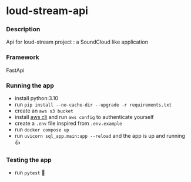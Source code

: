 # loud-stream-api
### Description
Api for loud-stream project : a SoundCloud like application

### Framework
FastApi

### Running the app
- install python:3.10
- run `pip install --no-cache-dir --upgrade -r requirements.txt`
- create an `aws s3 bucket`
- install [aws cli](https://docs.aws.amazon.com/cli/latest/userguide/getting-started-install.html) and run `aws config` to authenticate yourself
- create a `.env` file inspired from `.env.example`
- run `docker compose up`
- run `uvicorn sql_app.main:app --reload` and the app is up and running 👍

### Testing the app
- run `pytest` 🧪